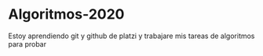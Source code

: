 # Algoritmos-2020
Estoy aprendiendo git y github de platzi y trabajare mis tareas de algoritmos para probar
